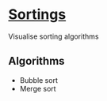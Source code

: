 # [Sortings](https://dhruvnps.github.io/sortings)

Visualise sorting algorithms

## Algorithms

- Bubble sort
- Merge sort
